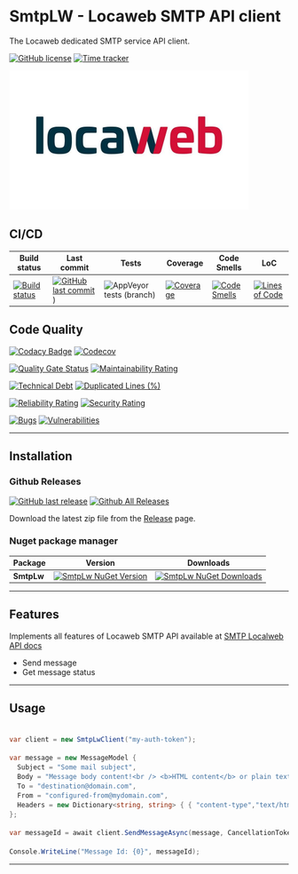# SmtpLW - Locaweb SMTP API client

The Locaweb dedicated SMTP service API client.

[![GitHub license](https://img.shields.io/github/license/guibranco/SmtpLw)](https://github.com/guibranco/SmtpLw)
[![Time tracker](https://wakatime.com/badge/github/guibranco/SmtpLw.svg)](https://wakatime.com/badge/github/guibranco/SmtpLw)

<img src="https://raw.githubusercontent.com/guibranco/SmtpLw/master/logo.jpg" alt="SmtpLw" width="432" height="250" />

## CI/CD

| Build status | Last commit | Tests | Coverage | Code Smells | LoC | 
|--------------|-------------|-------|----------|-------------|-----|
| [![Build status](https://ci.appveyor.com/api/projects/status/b7xakaaq8ldqp34r?svg=true)](https://ci.appveyor.com/project/guibranco/smtplw) |[![GitHub last commit](https://img.shields.io/github/last-commit/guibranco/smtplw)](https://github.com/guibranco/smtplw)) | ![AppVeyor tests (branch)](https://img.shields.io/appveyor/tests/guibranco/smtplw/master?compact_message) | [![Coverage](https://sonarcloud.io/api/project_badges/measure?project=guibranco_SmtpLw&metric=coverage&branch=master)](https://sonarcloud.io/dashboard?id=guibranco_SmtpLw) | [![Code Smells](https://sonarcloud.io/api/project_badges/measure?project=guibranco_SmtpLw&metric=code_smells&branch=master)](https://sonarcloud.io/dashboard?id=guibranco_SmtpLw) | [![Lines of Code](https://sonarcloud.io/api/project_badges/measure?project=guibranco_SmtpLw&metric=ncloc&branch=master)](https://sonarcloud.io/dashboard?id=guibranco_SmtpLw) | 

## Code Quality

[![Codacy Badge](https://app.codacy.com/project/badge/Grade/5ee8a21e3f7a4ccdb614e8856c48d5f3)](https://www.codacy.com/gh/guibranco/SmtpLw/dashboard?utm_source=github.com&amp;utm_medium=referral&amp;utm_content=guibranco/SmtpLw&amp;utm_campaign=Badge_Grade)
[![Codecov](https://codecov.io/gh/guibranco/smtplw/branch/master/graph/badge.svg)](https://codecov.io/gh/guibranco/smtplw)

[![Quality Gate Status](https://sonarcloud.io/api/project_badges/measure?project=guibranco_SmtpLw&metric=alert_status)](https://sonarcloud.io/dashboard?id=guibranco_SmtpLw)
[![Maintainability Rating](https://sonarcloud.io/api/project_badges/measure?project=guibranco_SmtpLw&metric=sqale_rating)](https://sonarcloud.io/dashboard?id=guibranco_SmtpLw)

[![Technical Debt](https://sonarcloud.io/api/project_badges/measure?project=guibranco_SmtpLw&metric=sqale_index)](https://sonarcloud.io/dashboard?id=guibranco_SmtpLw)
[![Duplicated Lines (%)](https://sonarcloud.io/api/project_badges/measure?project=guibranco_SmtpLw&metric=duplicated_lines_density)](https://sonarcloud.io/dashboard?id=guibranco_SmtpLw)

[![Reliability Rating](https://sonarcloud.io/api/project_badges/measure?project=guibranco_SmtpLw&metric=reliability_rating)](https://sonarcloud.io/dashboard?id=guibranco_SmtpLw)
[![Security Rating](https://sonarcloud.io/api/project_badges/measure?project=guibranco_SmtpLw&metric=security_rating)](https://sonarcloud.io/dashboard?id=guibranco_SmtpLw)

[![Bugs](https://sonarcloud.io/api/project_badges/measure?project=guibranco_SmtpLw&metric=bugs)](https://sonarcloud.io/dashboard?id=guibranco_SmtpLw)
[![Vulnerabilities](https://sonarcloud.io/api/project_badges/measure?project=guibranco_SmtpLw&metric=vulnerabilities)](https://sonarcloud.io/dashboard?id=guibranco_SmtpLw)

---

## Installation

### Github Releases

[![GitHub last release](https://img.shields.io/github/release-date/guibranco/SmtpLw.svg?style=flat)](https://github.com/guibranco/SmtpLw) [![Github All Releases](https://img.shields.io/github/downloads/guibranco/SmtpLw/total.svg?style=flat)](https://github.com/guibranco/SmtpLw)

Download the latest zip file from the [Release](https://github.com/GuiBranco/SmtpLw/releases) page.

### Nuget package manager

| Package | Version | Downloads |
|------------------|:-------:|:-------:|
| **SmtpLw** | [![SmtpLw NuGet Version](https://img.shields.io/nuget/v/SmtpLw.svg?style=flat)](https://www.nuget.org/packages/SmtpLw/) | [![SmtpLw NuGet Downloads](https://img.shields.io/nuget/dt/SmtpLw.svg?style=flat)](https://www.nuget.org/packages/SmtpLw/) |

---

## Features

Implements all features of Locaweb SMTP API available at [SMTP Localweb API docs](http://developer.locaweb.com.br/documentacoes/smtp/api-como-utilizar/)

- Send message
- Get message status

---

## Usage

```cs

var client = new SmtpLwClient("my-auth-token");

var message = new MessageModel {
  Subject = "Some mail subject",
  Body = "Message body content!<br /> <b>HTML content</b> or plain text.",
  To = "destination@domain.com",
  From = "configured-from@mydomain.com",
  Headers = new Dictionary<string, string> { { "content-type","text/html"} }
};

var messageId = await client.SendMessageAsync(message, CancellationToken.None).ConfigureAwait(false);

Console.WriteLine("Message Id: {0}", messageId);

```

---
